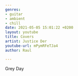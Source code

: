 ```yaml
---
genres:
- guitar
- ambient
- chill
date: 2021-05-05 15:01:22 +0200
layout: youtube
title: Covers
artist: Justice Der
youtube-url: mPymRFeTJa4
author: Raul

---
```

Grey Day